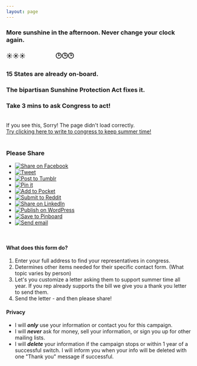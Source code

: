 ```yaml
---
layout: page
---
```


<head>
    <link rel="icon" type="image/svg+xml" href="/favicon.svg">
</head>

<link rel="stylesheet" type="text/css" href="../style.css">
<script async="async" src='https://actionnetwork.org/widgets/v3/letter/support-for-the-sunshine-protection-act?format=js&source=widget&style=full'></script>

### More sunshine in the afternoon. Never change your clock again.

### ☀️☀️☀️ &emsp; &emsp; &emsp;&emsp; 🕑🕒🕑

### **15 States** are already on-board.

### The bipartisan **Sunshine Protection Act** fixes it.

### Take **3 mins** to ask Congress to act!

<div id='can-letter-area-support-for-the-sunshine-protection-act'>
<br/>
If you see this, Sorry! The page didn't load correctly.
<br/><a href="https://actionnetwork.org/letters/support-for-the-sunshine-protection-act">Try clicking here to write to congress to keep summer time!</a>
<br/>
</div>
<br/>

### Please Share

<ul class="share-buttons" data-source="simplesharingbuttons.com">
  <li><a href="https://www.facebook.com/sharer/sharer.php?u=https%3A%2F%2Fkeepsummertime.com%2F&quote=Keep%20Summer%20Time!" title="Share on Facebook" target="_blank"><img alt="Share on Facebook" src="social_flat_rounded_rects_svg/Facebook.svg" /></a></li>
  <li><a href="https://twitter.com/intent/tweet?source=https%3A%2F%2Fkeepsummertime.com%2F&text=Keep%20Summer%20Time!:%20https%3A%2F%2Fkeepsummertime.com%2F" target="_blank" title="Tweet"><img alt="Tweet" src="social_flat_rounded_rects_svg/Twitter.svg" /></a></li>
  <li><a href="http://www.tumblr.com/share?v=3&u=https%3A%2F%2Fkeepsummertime.com%2F&quote=Keep%20Summer%20Time!&s=" target="_blank" title="Post to Tumblr"><img alt="Post to Tumblr" src="social_flat_rounded_rects_svg/Tumblr.svg" /></a></li>
  <li><a href="http://pinterest.com/pin/create/button/?url=https%3A%2F%2Fkeepsummertime.com%2F&media=https://keepsummertime.com/favicon.svg&description=A%20campaign%20to%20bring%20us%20to%20permanent%20summer%20time%20(DST).." target="_blank" title="Pin it"><img alt="Pin it" src="social_flat_rounded_rects_svg/Pinterest.svg" /></a></li>
  <li><a href="https://getpocket.com/save?url=https%3A%2F%2Fkeepsummertime.com%2F&title=Keep%20Summer%20Time!" target="_blank" title="Add to Pocket"><img alt="Add to Pocket" src="social_flat_rounded_rects_svg/Pocket.svg" /></a></li>
  <li><a href="http://www.reddit.com/submit?url=https%3A%2F%2Fkeepsummertime.com%2F&title=Keep%20Summer%20Time!" target="_blank" title="Submit to Reddit"><img alt="Submit to Reddit" src="social_flat_rounded_rects_svg/Reddit.svg" /></a></li>
  <li><a href="http://www.linkedin.com/shareArticle?mini=true&url=https%3A%2F%2Fkeepsummertime.com%2F&title=Keep%20Summer%20Time!&summary=A%20campaign%20to%20bring%20us%20to%20permanent%20summer%20time%20(DST)..&source=https%3A%2F%2Fkeepsummertime.com%2F" target="_blank" title="Share on LinkedIn"><img alt="Share on LinkedIn" src="social_flat_rounded_rects_svg/LinkedIn.svg" /></a></li>
  <li><a href="http://wordpress.com/press-this.php?u=https%3A%2F%2Fkeepsummertime.com%2F&quote=Keep%20Summer%20Time!&s=A%20campaign%20to%20bring%20us%20to%20permanent%20summer%20time%20(DST)..&i=https://keepsummertime.com/favicon.svg" target="_blank" title="Publish on WordPress"><img alt="Publish on WordPress" src="social_flat_rounded_rects_svg/Wordpress.svg" /></a></li>
  <li><a href="https://pinboard.in/popup_login/?url=https%3A%2F%2Fkeepsummertime.com%2F&title=Keep%20Summer%20Time!&description=A%20campaign%20to%20bring%20us%20to%20permanent%20summer%20time%20(DST).." target="_blank" title="Save to Pinboard"><img alt="Save to Pinboard" src="social_flat_rounded_rects_svg/Pinboard.svg" /></a></li>
  <li><a href="mailto:?subject=Keep%20Summer%20Time!&body=A%20campaign%20to%20bring%20us%20to%20permanent%20summer%20time%20(DST)..:%20https%3A%2F%2Fkeepsummertime.com%2F" target="_blank" title="Send email"><img alt="Send email" src="social_flat_rounded_rects_svg/Email.svg" /></a></li>
</ul>

<br/>

#### What does this form do?

1. Enter your full address to find your representatives in congress.
1. Determines other items needed for their specific contact form. (What topic varies by person)
1. Let's you customize a letter asking them to support summer time all year. If you rep already supports the bill we give you a thank you letter to send them.
1. Send the letter - and then please share!

#### Privacy
 * I will ***only*** use your information or contact you for this campaign.  
 * I will ***never*** ask for money, sell your information, or sign you up for other mailing lists. 
 * I will ***delete*** your  information if the campaign stops or within 1 year of a successful switch. I will inform you when your info will be deleted with one "Thank you" message if successful.


